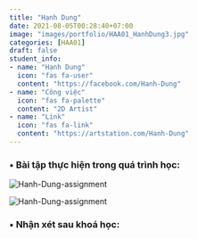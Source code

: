 ```yaml
---
title: "Hạnh Dung"
date: 2021-08-05T00:28:40+07:00
image: "images/portfolio/HAA01_HanhDung3.jpg"
categories: [HAA01]
draft: false
student_info:
- name: "Hạnh Dung"
  icon: "fas fa-user"
  content: "https://facebook.com/Hanh-Dung"
- name: "Công việc"
  icon: "fas fa-palette"
  content: "2D Artist"
- name: "Link"
  icon: "fas fa-link"
  content: "https://artstation.com/Hanh-Dung"
---
```



### • Bài tập thực hiện trong quá trình học:

![Hanh-Dung-assignment](/images/portfolio/HAA01_HanhDung1.jpg)

![Hanh-Dung-assignment](/images/portfolio/HAA01_HanhDung2.jpg)



### • Nhận xét sau khoá học:
